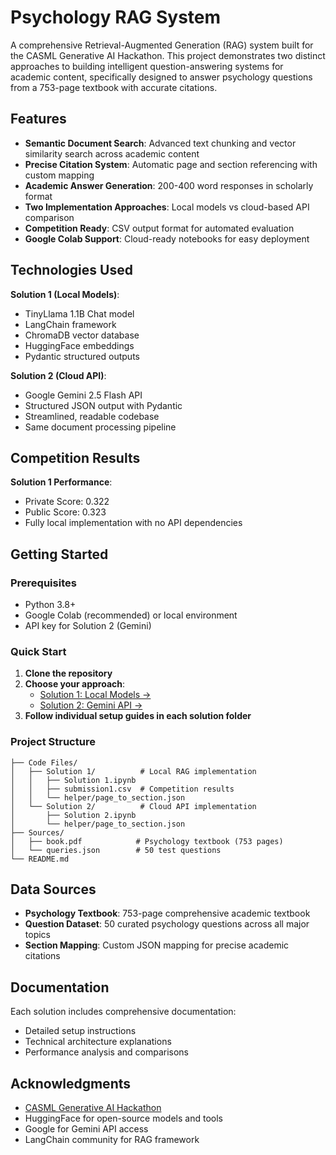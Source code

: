 # Psychology RAG System

A comprehensive Retrieval-Augmented Generation (RAG) system built for the CASML Generative AI Hackathon. This project demonstrates two distinct approaches to building intelligent question-answering systems for academic content, specifically designed to answer psychology questions from a 753-page textbook with accurate citations.

## Features

- **Semantic Document Search**: Advanced text chunking and vector similarity search across academic content
- **Precise Citation System**: Automatic page and section referencing with custom mapping
- **Academic Answer Generation**: 200-400 word responses in scholarly format
- **Two Implementation Approaches**: Local models vs cloud-based API comparison
- **Competition Ready**: CSV output format for automated evaluation
- **Google Colab Support**: Cloud-ready notebooks for easy deployment

## Technologies Used

**Solution 1 (Local Models)**:

- TinyLlama 1.1B Chat model
- LangChain framework
- ChromaDB vector database
- HuggingFace embeddings
- Pydantic structured outputs

**Solution 2 (Cloud API)**:

- Google Gemini 2.5 Flash API
- Structured JSON output with Pydantic
- Streamlined, readable codebase
- Same document processing pipeline

## Competition Results

**Solution 1 Performance**:

- Private Score: 0.322
- Public Score: 0.323
- Fully local implementation with no API dependencies

## Getting Started

### Prerequisites

- Python 3.8+
- Google Colab (recommended) or local environment
- API key for Solution 2 (Gemini)

### Quick Start

1. **Clone the repository**
2. **Choose your approach**:
   - [Solution 1: Local Models →](Code%20Files/Solution%201/)
   - [Solution 2: Gemini API →](Code%20Files/Solution%202/)
3. **Follow individual setup guides in each solution folder**

### Project Structure

```
├── Code Files/
│   ├── Solution 1/          # Local RAG implementation
│   │   ├── Solution 1.ipynb
│   │   ├── submission1.csv  # Competition results
│   │   └── helper/page_to_section.json
│   └── Solution 2/          # Cloud API implementation
│       ├── Solution 2.ipynb       
│       └── helper/page_to_section.json
├── Sources/
│   ├── book.pdf            # Psychology textbook (753 pages)
│   └── queries.json        # 50 test questions
└── README.md
```

## Data Sources

- **Psychology Textbook**: 753-page comprehensive academic textbook
- **Question Dataset**: 50 curated psychology questions across all major topics
- **Section Mapping**: Custom JSON mapping for precise academic citations

## Documentation

Each solution includes comprehensive documentation:

- Detailed setup instructions
- Technical architecture explanations
- Performance analysis and comparisons

## Acknowledgments

- [CASML Generative AI Hackathon](https://www.kaggle.com/competitions/casml-generative-ai-hackathon/overview)
- HuggingFace for open-source models and tools
- Google for Gemini API access
- LangChain community for RAG framework
